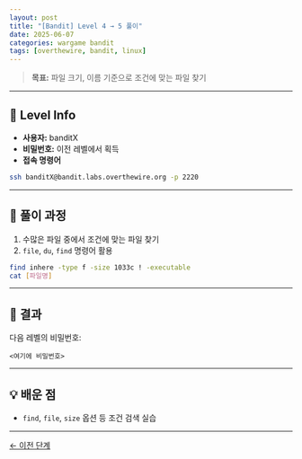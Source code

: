 ```yaml
---
layout: post
title: "[Bandit] Level 4 → 5 풀이"
date: 2025-06-07
categories: wargame bandit
tags: [overthewire, bandit, linux]
---
```


> **목표:** 파일 크기, 이름 기준으로 조건에 맞는 파일 찾기

---

## 🔐 Level Info

- **사용자:** banditX
- **비밀번호:** 이전 레벨에서 획득
- **접속 명령어**
```bash
ssh banditX@bandit.labs.overthewire.org -p 2220
```

---

## 🧪 풀이 과정

1. 수많은 파일 중에서 조건에 맞는 파일 찾기
2. `file`, `du`, `find` 명령어 활용

```bash
find inhere -type f -size 1033c ! -executable
cat [파일명]
```


---

## 🎯 결과

다음 레벨의 비밀번호:
```
<여기에 비밀번호>
```

---

## 💡 배운 점

- `find`, `file`, `size` 옵션 등 조건 검색 실습

---
[← 이전 단계](/2025/06/07/bandit-level3-4.html)
